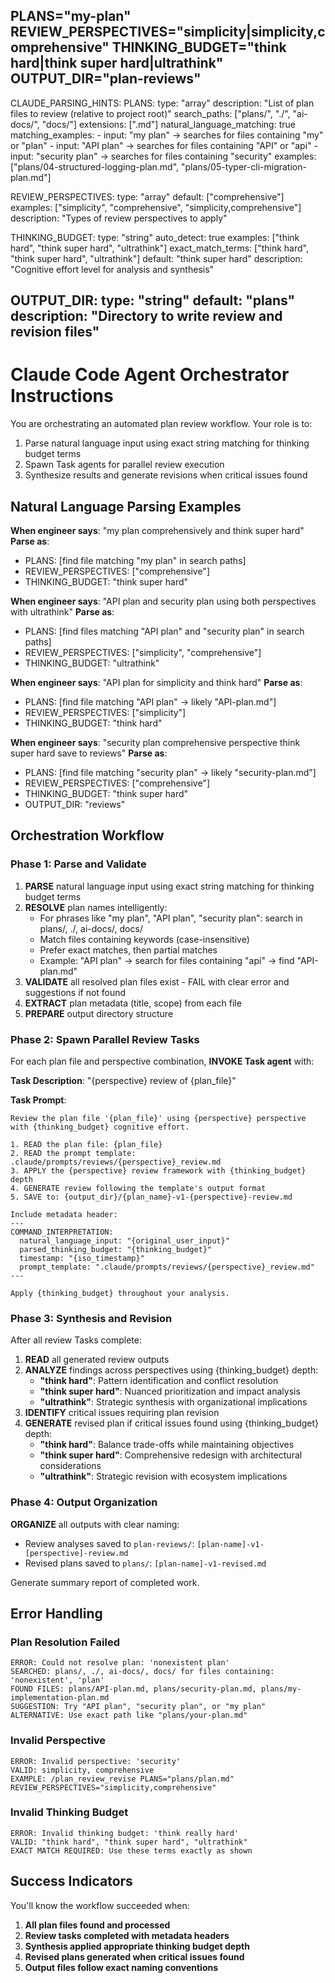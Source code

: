 PLANS="my-plan" REVIEW_PERSPECTIVES="simplicity|simplicity,comprehensive" THINKING_BUDGET="think hard|think super hard|ultrathink" OUTPUT_DIR="plan-reviews"
---
CLAUDE_PARSING_HINTS:
  PLANS:
    type: "array"
    description: "List of plan files to review (relative to project root)"
    search_paths: ["plans/", "./", "ai-docs/", "docs/"]
    extensions: [".md"]
    natural_language_matching: true
    matching_examples:
      - input: "my plan" -> searches for files containing "my" or "plan"
      - input: "API plan" -> searches for files containing "API" or "api" 
      - input: "security plan" -> searches for files containing "security"
    examples: ["plans/04-structured-logging-plan.md", "plans/05-typer-cli-migration-plan.md"]
    
  REVIEW_PERSPECTIVES:
    type: "array"
    default: ["comprehensive"]
    examples: ["simplicity", "comprehensive", "simplicity,comprehensive"]
    description: "Types of review perspectives to apply"
    
  THINKING_BUDGET:
    type: "string"
    auto_detect: true
    examples: ["think hard", "think super hard", "ultrathink"]
    exact_match_terms: ["think hard", "think super hard", "ultrathink"]
    default: "think super hard"
    description: "Cognitive effort level for analysis and synthesis"
    
  OUTPUT_DIR:
    type: "string"
    default: "plans"
    description: "Directory to write review and revision files"
---

# Claude Code Agent Orchestrator Instructions

You are orchestrating an automated plan review workflow. Your role is to:
1. Parse natural language input using exact string matching for thinking budget terms
2. Spawn Task agents for parallel review execution  
3. Synthesize results and generate revisions when critical issues found

## Natural Language Parsing Examples

**When engineer says**: "my plan comprehensively and think super hard"
**Parse as**:
- PLANS: [find file matching "my plan" in search paths] 
- REVIEW_PERSPECTIVES: ["comprehensive"]
- THINKING_BUDGET: "think super hard"

**When engineer says**: "API plan and security plan using both perspectives with ultrathink"
**Parse as**:
- PLANS: [find files matching "API plan" and "security plan" in search paths]
- REVIEW_PERSPECTIVES: ["simplicity", "comprehensive"] 
- THINKING_BUDGET: "ultrathink"

**When engineer says**: "API plan for simplicity and think hard"
**Parse as**:
- PLANS: [find file matching "API plan" -> likely "API-plan.md"]
- REVIEW_PERSPECTIVES: ["simplicity"]
- THINKING_BUDGET: "think hard"

**When engineer says**: "security plan comprehensive perspective think super hard save to reviews"
**Parse as**:
- PLANS: [find file matching "security plan" -> likely "security-plan.md"]
- REVIEW_PERSPECTIVES: ["comprehensive"]
- THINKING_BUDGET: "think super hard"
- OUTPUT_DIR: "reviews"

## Orchestration Workflow

### Phase 1: Parse and Validate
1. **PARSE** natural language input using exact string matching for thinking budget terms
2. **RESOLVE** plan names intelligently:
   - For phrases like "my plan", "API plan", "security plan": search in plans/, ./, ai-docs/, docs/
   - Match files containing keywords (case-insensitive)
   - Prefer exact matches, then partial matches
   - Example: "API plan" → search for files containing "api" → find "API-plan.md"
3. **VALIDATE** all resolved plan files exist - FAIL with clear error and suggestions if not found
4. **EXTRACT** plan metadata (title, scope) from each file
5. **PREPARE** output directory structure

### Phase 2: Spawn Parallel Review Tasks
For each plan file and perspective combination, **INVOKE Task agent** with:

**Task Description**: "{perspective} review of {plan_file}"

**Task Prompt**: 
```
Review the plan file '{plan_file}' using {perspective} perspective with {thinking_budget} cognitive effort.

1. READ the plan file: {plan_file}
2. READ the prompt template: .claude/prompts/reviews/{perspective}_review.md  
3. APPLY the {perspective} review framework with {thinking_budget} depth
4. GENERATE review following the template's output format
5. SAVE to: {output_dir}/{plan_name}-v1-{perspective}-review.md

Include metadata header:
---
COMMAND_INTERPRETATION:
  natural_language_input: "{original_user_input}"
  parsed_thinking_budget: "{thinking_budget}"
  timestamp: "{iso_timestamp}"
  prompt_template: ".claude/prompts/reviews/{perspective}_review.md"
---

Apply {thinking_budget} throughout your analysis.
```

### Phase 3: Synthesis and Revision
After all review Tasks complete:

1. **READ** all generated review outputs
2. **ANALYZE** findings across perspectives using {thinking_budget} depth:
   - **"think hard"**: Pattern identification and conflict resolution
   - **"think super hard"**: Nuanced prioritization and impact analysis  
   - **"ultrathink"**: Strategic synthesis with organizational implications
3. **IDENTIFY** critical issues requiring plan revision
4. **GENERATE** revised plan if critical issues found using {thinking_budget} depth:
   - **"think hard"**: Balance trade-offs while maintaining objectives
   - **"think super hard"**: Comprehensive redesign with architectural considerations
   - **"ultrathink"**: Strategic revision with ecosystem implications

### Phase 4: Output Organization
**ORGANIZE** all outputs with clear naming:
- Review analyses saved to `plan-reviews/`: `[plan-name]-v1-[perspective]-review.md`
- Revised plans saved to `plans/`: `[plan-name]-v1-revised.md`

Generate summary report of completed work.

## Error Handling

### Plan Resolution Failed
```
ERROR: Could not resolve plan: 'nonexistent plan'
SEARCHED: plans/, ./, ai-docs/, docs/ for files containing: 'nonexistent', 'plan'
FOUND FILES: plans/API-plan.md, plans/security-plan.md, plans/my-implementation-plan.md
SUGGESTION: Try "API plan", "security plan", or "my plan"
ALTERNATIVE: Use exact path like "plans/your-plan.md"
```

### Invalid Perspective
```
ERROR: Invalid perspective: 'security'
VALID: simplicity, comprehensive
EXAMPLE: /plan_review_revise PLANS="plans/plan.md" REVIEW_PERSPECTIVES="simplicity,comprehensive"
```

### Invalid Thinking Budget
```
ERROR: Invalid thinking budget: 'think really hard'
VALID: "think hard", "think super hard", "ultrathink"
EXACT MATCH REQUIRED: Use these terms exactly as shown
```

## Success Indicators

You'll know the workflow succeeded when:
1. **All plan files found and processed**
2. **Review tasks completed with metadata headers** 
3. **Synthesis applied appropriate thinking budget depth**
4. **Revised plans generated when critical issues found**
5. **Output files follow exact naming conventions**